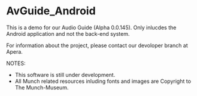 AvGuide_Android
===============

This is a demo for our Audio Guide (Alpha 0.0.145). 
Only inlucdes the Android application and not the back-end system. 


For information about the project, please contact our devoloper branch at Apera.


NOTES: 

- This software is still under development.
- All Munch related resources inluding fonts and images are Copyright to The Munch-Museum. 

